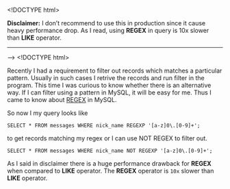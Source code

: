 &lt;!DOCTYPE html&gt;

**Disclaimer:** I don’t recommend to use this in production since it cause heavy performance drop. As I read, using **REGEX** in query is 10x slower than **LIKE** operator.

------------------------------------------------------------------------

–&gt; &lt;!DOCTYPE html&gt;

Recently I had a requirement to filter out records which matches a particular pattern. Usually in such cases I retrive the records and run filter in the program. This time I was curious to know whether there is an alternative way. If I can filter using a pattern in MySQL, it will be easy for me. Thus I came to know about [REGEX](https://dev.mysql.com/doc/refman/5.1/en/regexp.html) in MySQL.

So now I my query looks like

    SELECT * FROM messages WHERE nick_name REGEXP '[a-z]0\.[0-9]+';

to get records matching my regex or I can use NOT REGEX to filter out.

    SELECT * FROM messages WHERE nick_name NOT REGEXP '[a-z]0\.[0-9]+';

As I said in disclaimer there is a huge performance drawback for **REGEX** when compared to **LIKE** operator. The **REGEX** operator is `10x` slower than **LIKE** operator.
